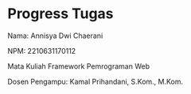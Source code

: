 # Progress Tugas
Nama: Annisya Dwi Chaerani

NPM: 2210631170112

Mata Kuliah Framework Pemrograman Web

Dosen Pengampu: Kamal Prihandani, S.Kom., M.Kom.

